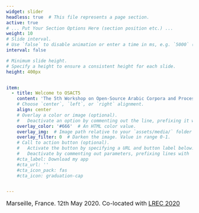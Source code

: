 ```yaml
---
widget: slider
headless: true  # This file represents a page section.
active: true
# ... Put Your Section Options Here (section position etc.) ...
weight: 10
# Slide interval.
# Use `false` to disable animation or enter a time in ms, e.g. `5000` (5s).
interval: false

# Minimum slide height.
# Specify a height to ensure a consistent height for each slide.
height: 400px


item:
  - title: Welcome to OSACT5
    content: 'The 5th Workshop on Open-Source Arabic Corpora and Processing Tools with Shared Tasks on Quran QA and Fine-Grained Hate Speech Detection'
    # Choose `center`, `left`, or `right` alignment.
    align: center
    # Overlay a color or image (optional).
    #   Deactivate an option by commenting out the line, prefixing it with `#`.
    overlay_color: '#666'  # An HTML color value.
    overlay_img:  # Image path relative to your `assets/media/` folder
    overlay_filter: 0  # Darken the image. Value in range 0-1.
    # Call to action button (optional).
    #   Activate the button by specifying a URL and button label below.
    #   Deactivate by commenting out parameters, prefixing lines with `#`.
    #cta_label: Download my app
    #cta_url: ''
    #cta_icon_pack: fas
    #cta_icon: graduation-cap


---
```

<p><font size = "3"><p>Marseille, France. 12th May 2020. Co-located with <a href="https://lrec2020.lrec-conf.org/en/">LREC 2020</a></font></p></p>